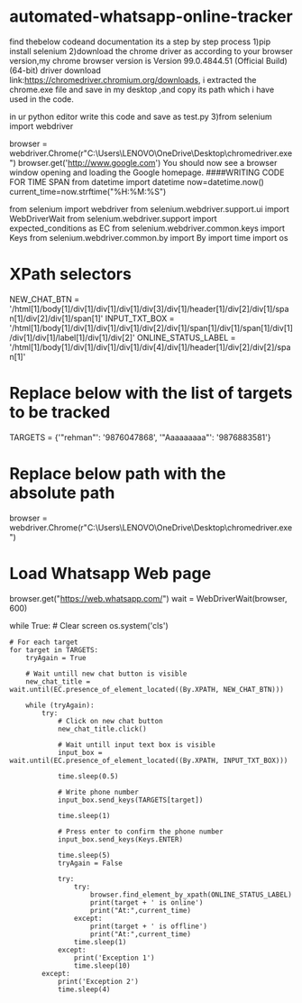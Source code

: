 # automated-whatsapp-online-tracker
find thebelow codeand documentation its a step by step process 
1)pip install selenium
2)download the chrome driver as according to your browser version,my chrome browser version is Version 99.0.4844.51 (Official Build) (64-bit)
driver download link:https://chromedriver.chromium.org/downloads,
i extracted the chrome.exe file and save in my desktop ,and copy its path which i have used in the code.

in ur python editor write this code and save as test.py
3)from selenium import webdriver

browser = webdriver.Chrome(r"C:\Users\LENOVO\OneDrive\Desktop\chromedriver.exe")
browser.get('http://www.google.com')
You should now see a browser window opening and loading the Google homepage.
####WRITING CODE FOR TIME SPAN
from datetime import datetime
now=datetime.now()
current_time=now.strftime("%H:%M:%S")

from selenium import webdriver
from selenium.webdriver.support.ui import WebDriverWait
from selenium.webdriver.support import expected_conditions as EC
from selenium.webdriver.common.keys import Keys
from selenium.webdriver.common.by import By
import time
import os

# XPath selectors
NEW_CHAT_BTN = '/html[1]/body[1]/div[1]/div[1]/div[1]/div[3]/div[1]/header[1]/div[2]/div[1]/span[1]/div[2]/div[1]/span[1]'
INPUT_TXT_BOX = '/html[1]/body[1]/div[1]/div[1]/div[1]/div[2]/div[1]/span[1]/div[1]/span[1]/div[1]/div[1]/div[1]/label[1]/div[1]/div[2]'
ONLINE_STATUS_LABEL = '/html[1]/body[1]/div[1]/div[1]/div[1]/div[4]/div[1]/header[1]/div[2]/div[2]/span[1]'

# Replace below with the list of targets to be tracked
TARGETS = {'"rehman"': '9876047868', '"Aaaaaaaaa"': '9876883581'}

# Replace below path with the absolute path
browser = webdriver.Chrome(r"C:\Users\LENOVO\OneDrive\Desktop\chromedriver.exe")

# Load Whatsapp Web page
browser.get("https://web.whatsapp.com/")
wait = WebDriverWait(browser, 600)

while True:
    # Clear screen
    os.system('cls')

    # For each target
    for target in TARGETS:
        tryAgain = True

        # Wait untill new chat button is visible
        new_chat_title = wait.until(EC.presence_of_element_located((By.XPATH, NEW_CHAT_BTN)))

        while (tryAgain):
            try:
                # Click on new chat button
                new_chat_title.click()

                # Wait untill input text box is visible
                input_box = wait.until(EC.presence_of_element_located((By.XPATH, INPUT_TXT_BOX)))

                time.sleep(0.5)

                # Write phone number
                input_box.send_keys(TARGETS[target])

                time.sleep(1)

                # Press enter to confirm the phone number
                input_box.send_keys(Keys.ENTER)

                time.sleep(5)
                tryAgain = False

                try:
                    try:
                        browser.find_element_by_xpath(ONLINE_STATUS_LABEL)
                        print(target + ' is online')
                        print("At:",current_time)
                    except:
                        print(target + ' is offline')
                        print("At:",current_time)
                    time.sleep(1)
                except:
                    print('Exception 1')
                    time.sleep(10)
            except:
                print('Exception 2')
                time.sleep(4)
